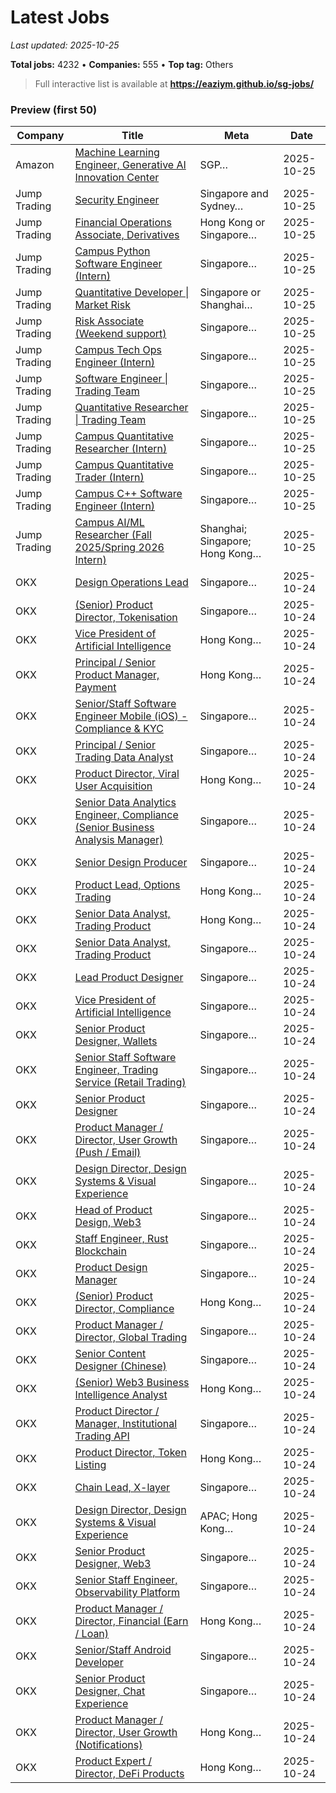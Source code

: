 # Latest Jobs

_Last updated: 2025-10-25_

**Total jobs:** 4232 • **Companies:** 555 • **Top tag:** Others

> Full interactive list is available at **https://eaziym.github.io/sg-jobs/**

### Preview (first 50)
| Company | Title | Meta | Date |
|---|---|---|---|
| Amazon | [Machine Learning Engineer, Generative AI Innovation Center](https://www.amazon.jobs/en/jobs/2943066/machine-learning-engineer-generative-ai-innovation-center) | SGP… | 2025-10-25 |
| Jump Trading | [Security Engineer](https://www.jumptrading.com/hr/job?gh_jid=6826011) | Singapore and Sydney… | 2025-10-25 |
| Jump Trading | [Financial Operations Associate, Derivatives](https://www.jumptrading.com/hr/job?gh_jid=7340122) | Hong Kong or  Singapore… | 2025-10-25 |
| Jump Trading | [Campus Python Software Engineer (Intern)](https://www.jumptrading.com/hr/job?gh_jid=7122882) | Singapore… | 2025-10-25 |
| Jump Trading | [Quantitative Developer \| Market Risk](https://www.jumptrading.com/hr/job?gh_jid=6920747) | Singapore or Shanghai… | 2025-10-25 |
| Jump Trading | [Risk Associate (Weekend support)](https://www.jumptrading.com/hr/job?gh_jid=6648897) | Singapore… | 2025-10-25 |
| Jump Trading | [Campus Tech Ops Engineer (Intern)](https://www.jumptrading.com/hr/job?gh_jid=6476934) | Singapore… | 2025-10-25 |
| Jump Trading | [Software Engineer \| Trading Team](https://www.jumptrading.com/hr/job?gh_jid=6084822) | Singapore… | 2025-10-25 |
| Jump Trading | [Quantitative Researcher \| Trading Team](https://www.jumptrading.com/hr/job?gh_jid=5870589) | Singapore… | 2025-10-25 |
| Jump Trading | [Campus Quantitative Researcher (Intern)](https://www.jumptrading.com/hr/job?gh_jid=7122916) | Singapore… | 2025-10-25 |
| Jump Trading | [Campus Quantitative Trader (Intern)](https://www.jumptrading.com/hr/job?gh_jid=7122922) | Singapore… | 2025-10-25 |
| Jump Trading | [Campus C++ Software Engineer (Intern)](https://www.jumptrading.com/hr/job?gh_jid=7122845) | Singapore… | 2025-10-25 |
| Jump Trading | [Campus AI/ML Researcher (Fall 2025/Spring 2026 Intern)](https://www.jumptrading.com/hr/job?gh_jid=7282220) | Shanghai; Singapore; Hong Kong… | 2025-10-25 |
| OKX | [Design Operations Lead](https://job-boards.greenhouse.io/okx/jobs/6242748003) | Singapore… | 2025-10-24 |
| OKX | [(Senior) Product Director, Tokenisation](https://job-boards.greenhouse.io/okx/jobs/6675627003) | Singapore… | 2025-10-24 |
| OKX | [Vice President of Artificial Intelligence](https://job-boards.greenhouse.io/okx/jobs/6651116003) | Hong Kong… | 2025-10-24 |
| OKX | [Principal / Senior Product Manager, Payment](https://job-boards.greenhouse.io/okx/jobs/6194768003) | Hong Kong… | 2025-10-24 |
| OKX | [Senior/Staff Software Engineer Mobile (iOS) - Compliance & KYC](https://job-boards.greenhouse.io/okx/jobs/6628055003) | Singapore… | 2025-10-24 |
| OKX | [Principal / Senior Trading Data Analyst](https://job-boards.greenhouse.io/okx/jobs/6639527003) | Singapore… | 2025-10-24 |
| OKX | [Product Director, Viral User Acquisition](https://job-boards.greenhouse.io/okx/jobs/6668213003) | Hong Kong… | 2025-10-24 |
| OKX | [Senior Data Analytics Engineer, Compliance (Senior Business Analysis Manager)](https://job-boards.greenhouse.io/okx/jobs/6949968003) | Singapore… | 2025-10-24 |
| OKX | [Senior Design Producer](https://job-boards.greenhouse.io/okx/jobs/6555369003) | Singapore… | 2025-10-24 |
| OKX | [Product Lead, Options Trading](https://job-boards.greenhouse.io/okx/jobs/7489085003) | Hong Kong… | 2025-10-24 |
| OKX | [Senior Data Analyst, Trading Product](https://job-boards.greenhouse.io/okx/jobs/7489938003) | Hong Kong… | 2025-10-24 |
| OKX | [Senior Data Analyst, Trading Product](https://job-boards.greenhouse.io/okx/jobs/6225586003) | Singapore… | 2025-10-24 |
| OKX | [Lead Product Designer](https://job-boards.greenhouse.io/okx/jobs/6278888003) | Singapore… | 2025-10-24 |
| OKX | [Vice President of Artificial Intelligence](https://job-boards.greenhouse.io/okx/jobs/6651115003) | Singapore… | 2025-10-24 |
| OKX | [Senior Product Designer, Wallets](https://job-boards.greenhouse.io/okx/jobs/6545604003) | Singapore… | 2025-10-24 |
| OKX | [Senior Staff Software Engineer, Trading Service (Retail Trading)](https://job-boards.greenhouse.io/okx/jobs/6664617003) | Singapore… | 2025-10-24 |
| OKX | [Senior Product Designer](https://job-boards.greenhouse.io/okx/jobs/6246527003) | Singapore… | 2025-10-24 |
| OKX | [Product Manager / Director, User Growth (Push / Email)](https://job-boards.greenhouse.io/okx/jobs/7450425003) | Singapore… | 2025-10-24 |
| OKX | [Design Director, Design Systems & Visual Experience](https://job-boards.greenhouse.io/okx/jobs/7488275003) | Singapore… | 2025-10-24 |
| OKX | [Head of Product Design, Web3](https://job-boards.greenhouse.io/okx/jobs/7488260003) | Singapore… | 2025-10-24 |
| OKX | [Staff Engineer, Rust Blockchain](https://job-boards.greenhouse.io/okx/jobs/5812160003) | Singapore… | 2025-10-24 |
| OKX | [Product Design Manager](https://job-boards.greenhouse.io/okx/jobs/6246528003) | Singapore… | 2025-10-24 |
| OKX | [(Senior) Product Director, Compliance](https://job-boards.greenhouse.io/okx/jobs/6481233003) | Hong Kong… | 2025-10-24 |
| OKX | [Product Manager / Director, Global Trading](https://job-boards.greenhouse.io/okx/jobs/6668208003) | Singapore… | 2025-10-24 |
| OKX | [Senior Content Designer (Chinese)](https://job-boards.greenhouse.io/okx/jobs/7494035003) | Singapore… | 2025-10-24 |
| OKX | [(Senior) Web3 Business Intelligence Analyst](https://job-boards.greenhouse.io/okx/jobs/6514733003) | Hong Kong… | 2025-10-24 |
| OKX | [Product Director / Manager, Institutional Trading API](https://job-boards.greenhouse.io/okx/jobs/6057536003) | Singapore… | 2025-10-24 |
| OKX | [Product Director, Token Listing](https://job-boards.greenhouse.io/okx/jobs/6616106003) | Hong Kong… | 2025-10-24 |
| OKX | [Chain Lead, X-layer](https://job-boards.greenhouse.io/okx/jobs/7016453003) | Singapore… | 2025-10-24 |
| OKX | [Design Director, Design Systems & Visual Experience](https://job-boards.greenhouse.io/okx/jobs/7488277003) | APAC; Hong Kong… | 2025-10-24 |
| OKX | [Senior Product Designer, Web3](https://job-boards.greenhouse.io/okx/jobs/6278887003) | Singapore… | 2025-10-24 |
| OKX | [Senior Staff Engineer, Observability Platform](https://job-boards.greenhouse.io/okx/jobs/7320256003) | Singapore… | 2025-10-24 |
| OKX | [Product Manager / Director, Financial (Earn / Loan)](https://job-boards.greenhouse.io/okx/jobs/6629175003) | Hong Kong… | 2025-10-24 |
| OKX | [Senior/Staff Android Developer](https://job-boards.greenhouse.io/okx/jobs/6034068003) | Singapore… | 2025-10-24 |
| OKX | [Senior Product Designer, Chat Experience](https://job-boards.greenhouse.io/okx/jobs/6578374003) | Singapore… | 2025-10-24 |
| OKX | [Product Manager / Director, User Growth (Notifications)](https://job-boards.greenhouse.io/okx/jobs/7506118003) | Hong Kong… | 2025-10-24 |
| OKX | [Product Expert / Director, DeFi Products](https://job-boards.greenhouse.io/okx/jobs/6656279003) | Hong Kong… | 2025-10-24 |
